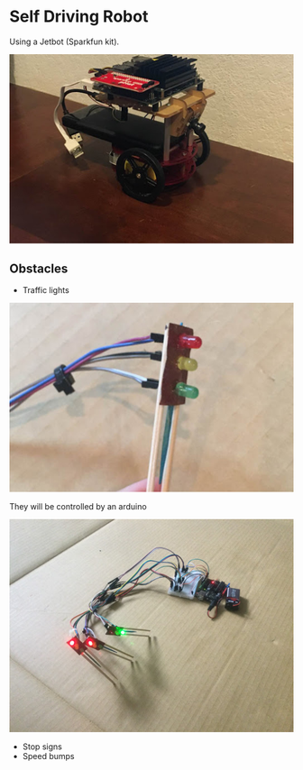 # Self Driving Robot

Using a Jetbot (Sparkfun kit).

![Jebot](resources/jetbot.jpg)

## Obstacles 

- Traffic lights

![I tried](resources/traffic-lights.jpg)

They will be controlled by an arduino

![working](resources/traffic-lights-working.jpeg)

- Stop signs
- Speed bumps